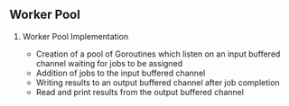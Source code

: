 ## Worker Pool

1. Worker Pool Implementation

    - Creation of a pool of Goroutines which listen on an input buffered channel waiting for jobs to be assigned
    - Addition of jobs to the input buffered channel
    - Writing results to an output buffered channel after job completion
    - Read and print results from the output buffered channel